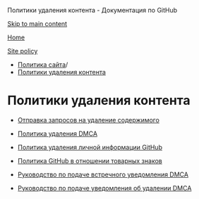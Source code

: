 Политики удаления контента - Документация по GitHub

[Skip to main content](#main-content)

[Home](/ru)

[Site policy](/ru/site-policy)

* [Политика сайта](/ru/site-policy)/
* [Политики удаления контента](/ru/site-policy/content-removal-policies)

Политики удаления контента
==========

* [Отправка запросов на удаление содержимого](/ru/site-policy/content-removal-policies/submitting-content-removal-requests)

* [Политика удаления DMCA](/ru/site-policy/content-removal-policies/dmca-takedown-policy)

* [Политика удаления личной информации GitHub](/ru/site-policy/content-removal-policies/github-private-information-removal-policy)

* [Политика GitHub в отношении товарных знаков](/ru/site-policy/content-removal-policies/github-trademark-policy)

* [Руководство по подаче встречного уведомления DMCA](/ru/site-policy/content-removal-policies/guide-to-submitting-a-dmca-counter-notice)

* [Руководство по подаче уведомления об удалении DMCA](/ru/site-policy/content-removal-policies/guide-to-submitting-a-dmca-takedown-notice)
